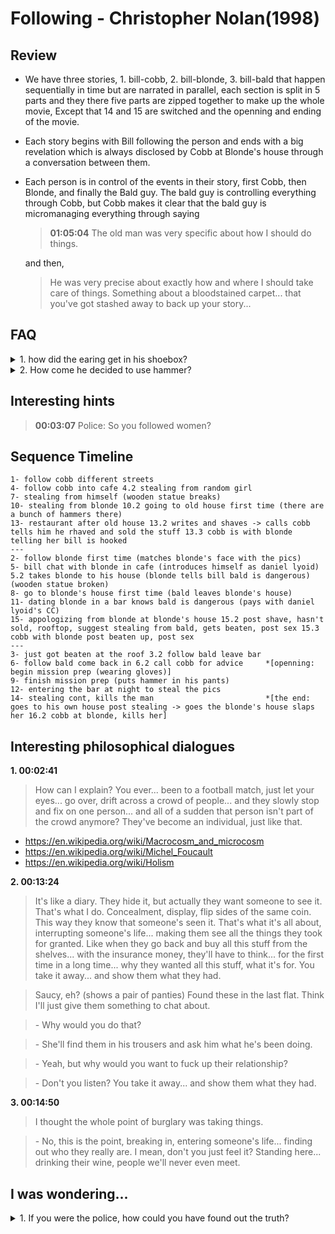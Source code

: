 # Following - Christopher Nolan(1998)

## Review

* We have three stories, 1. bill-cobb, 2. bill-blonde, 3. bill-bald that happen
    sequentially in time but are narrated in parallel, each section is split in 5 parts and
    they there five parts are zipped together to make up the whole movie, Except that 14
    and 15 are switched and the openning and ending of the movie.

* Each story begins with Bill following the person and ends with a big revelation which
    is always disclosed by Cobb at Blonde's house through a conversation between them.

* Each person is in control of the events in their story, first Cobb, then Blonde, and
    finally the Bald guy. The bald guy is controlling everything through Cobb, but Cobb
    makes it clear that the bald guy is micromanaging everything through saying 
    > **01:05:04** The old man was very specific about how I should do things. 

    and then,
    > He was very precise about exactly how and where I should take care of things. Something about a bloodstained carpet... that you've got stashed away to back up your story...

## FAQ
<details><summary> 1. how did the earing get in his shoebox? </summary> 

**00:19:34**
most likely the girl put it there after the bar 

</details>

<details><summary> 2. How come he decided to use hammer? </summary>

**00:22:17**
> Surprisingly enough, I thought you might be able to give me some advice.

> \- Steel whip. Nunchucks, they're all right. Tools are good, sharpened screwdriver, hammer, chisel

> \- "Hammer"?

> \- Yeah. Medium size. Good rubber grip. It's very nasty. If you get a claw hammer, you can pry doors with it. Slip it into the back of your waistband, you're set.

**00:34:31**

there were a couple of hammers in the old house, influencing bill's sub-conscious
</p>

**00:36:20**

The blonde tells him the story of the bald killing someone using hammer </p> 

> They didn't like this very much,
so they got a hammer.

> They held him down, and they smashed every single one of his fingers.

> And then they smashed his skull.





</details>

## Interesting hints

> **00:03:07** Police: So you followed women?

## Sequence Timeline
```
1- follow cobb different streets
4- follow cobb into cafe 4.2 stealing from random girl
7- stealing from himself (wooden statue breaks)
10- stealing from blonde 10.2 going to old house first time (there are a bunch of hammers there)
13- restaurant after old house 13.2 writes and shaves -> calls cobb tells him he rhaved and sold the stuff 13.3 cobb is with blonde telling her bill is hooked
---
2- follow blonde first time (matches blonde's face with the pics)
5- bill chat with blonde in cafe (introduces himself as daniel lyoid) 5.2 takes blonde to his house (blonde tells bill bald is dangerous) (wooden statue broken)
8- go to blonde's house first time (bald leaves blonde's house)
11- dating blonde in a bar knows bald is dangerous (pays with daniel lyoid's CC)
15- appologizing from blonde at blonde's house 15.2 post shave, hasn't sold, rooftop, suggest stealing from bald, gets beaten, post sex 15.3 cobb with blonde post beaten up, post sex
---
3- just got beaten at the roof 3.2 follow bald leave bar
6- follow bald come back in 6.2 call cobb for advice     *[openning: begin mission prep (wearing gloves)]
9- finish mission prep (puts hammer in his pants)
12- entering the bar at night to steal the pics
14- stealing cont, kills the man                         *[the end: goes to his own house post stealing -> goes the blonde's house slaps her 16.2 cobb at blonde, kills her]
```

## Interesting philosophical dialogues

**1. 00:02:41**
> How can I explain?
You ever...
been to a football match, just let your eyes...
go over, drift across a crowd of people... and they slowly stop and fix on one person...
and all of a sudden that person isn't part of the crowd anymore?
They've become an individual, just like that.
* https://en.wikipedia.org/wiki/Macrocosm_and_microcosm
* https://en.wikipedia.org/wiki/Michel_Foucault
* https://en.wikipedia.org/wiki/Holism

**2. 00:13:24**
> It's like a diary. They hide it, but actually they want someone to see it.
> That's what I do. Concealment, display, flip sides of the same coin.
This way they know that someone's seen it.
That's what it's all about, interrupting someone's life...
making them see all the things they took for granted.
Like when they go back and buy all this stuff from the shelves...
with the insurance money, they'll have to think...
for the first time in a long time...
why they wanted all this stuff, what it's for.
You take it away... and show them what they had.

> Saucy, eh? (shows a pair of panties)
Found these in the last flat.
Think I'll just give them something to chat about.

> \- Why would you do that?

> \- She'll find them in his trousers and ask him what he's been doing.

> \- Yeah, but why would you want to fuck up their relationship?

> \- Don't you listen? You take it away... and show them what they had.

**3. 00:14:50**
> I thought the whole point of burglary was taking things.

> \- No, this is the point, breaking in, entering someone's life... 
> finding out who they really are. I mean, don't you just feel it?
> Standing here... drinking their wine, people we'll never even meet.

## I was wondering...
<details><summary> 1. If you were the police, how could you have found out the truth? </summary>
<p>
One possible trace would be that the random girl who was cheating on her boyfriend saw
them in the restaurant and saw that Cobb gave the card to Bill and he signed it and paid
the bill with it, and then it could be matched with the records of the restaurant that
danielt lyoid paid the bill. But she might not want to risk her relationship.
</p>
</details>

